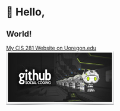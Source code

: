 # :dragon: Hello,
## World!
[My CIS 281 Website on Uoregon.edu](http://pages.uoregon.edu/sprice/281/)
![github social coding logo](images/socialcoding.png)
